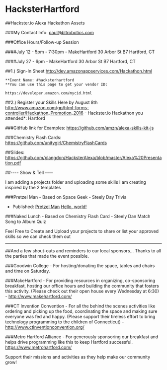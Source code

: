 # HacksterHartford

##Hackster.io Alexa Hackathon Assets

###My Contact Info:
paul@bltrobotics.com


###Office Hours/Follow-up Session

####July 12 - 5pm - 7:30pm - MakeHartford
30 Arbor St B7
Hartford, CT


####July 27 - 6pm - MakeHartford
30 Arbor St B7
Hartford, CT



##1.) Sign-In Sheet 
http://dev.amazonappservices.com/Hackathon.html

    **Event Name: #hacksterhartford
    **You can use this page to get your vendor ID:
    
    https://developer.amazon.com/mycid.html

##2.) Register your Skills Here by August 8th
http://www.amazon.com/gp/html-forms-controller/Hackathon_Promotion_2016
      - Hackster.io Hackathon you attended*:     Hartford


###GitHub link for Examples:
https://github.com/amzn/alexa-skills-kit-js

###Chemistry Flash Cards:
https://github.com/unitygirl/ChemistryFlashCards

##Slides:
https://github.com/plangdon/HacksterAlexa/blob/master/Alexa%20Presentation.pdf


##---- Show & Tell ----

I am adding a projects folder and uploading some skills I am creating inspired by the 2 templates 

###Pretzel Man - Based on Space Geek - Steely Day Trivia
 - Published: 
       [Pretzel Man](http://alexa.amazon.com/spa/index.html#skills/beta/amzn1.echo-sdk-ams.app.ecdabca0-0eb5-4b44-aec4-29da9fc0692d/?ref=skill_dsk_skb_ys_16)
<a href="http://example.com/" target="_blank">Hello, world!</a>

###Naked Lunch - Based on Chemistry Flash Card - Steely Dan Match Song to Album Quiz

Feel Free to Create and Upload your projects to share or list your approved skills so we can check them out

------------------------

##And a few shout-outs and reminders to our local sponsors...
Thanks to all the parties that made the event possible.
 
###Goodwin College - 
For hosting/donating the space, tables and chairs and time on Saturday.
 
###MakeHartford - 
For providing resources in organizing, co-sponsoring breakfast, hosting our office hours and building the community that fosters this activity. (Please check out their open house every Wednesday at 6:30)  - http://www.makehartford.com/
 
###CT Invention Convention - 
For all the behind the scenes activities like ordering and picking up the food, coordinating the space and making sure everyone was fed and happy. (Please support their tireless effort to bring technology programming to the children of Connecticut) - http://www.ctinventionconvention.org/ 
 
###Metro Hartford Alliance - 
For generously sponsoring our breakfast and helps drive programming like this to keep Hartford successful.  https://www.metrohartford.com/
 
Support their missions and activities as they help make our community grow! 
